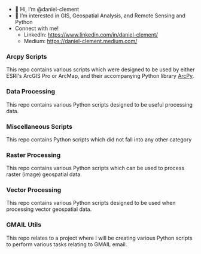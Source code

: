 - 👋 Hi, I’m @daniel-clement
- 👀 I’m interested in GIS, Geospatial Analysis, and Remote Sensing and Python
- Connect with me!
  - LinkedIn: https://www.linkedin.com/in/daniel-clement/
  - Medium: https://daniel-clement.medium.com/

### Arcpy Scripts
This repo contains various scripts which were designed to be used by either ESRI's ArcGIS Pro or ArcMap, and their accompanying Python library [ArcPy](https://pro.arcgis.com/en/pro-app/latest/arcpy/get-started/what-is-arcpy-.htm#:~:text=ArcPy%20is%20a%20Python%20site,and%20map%20automation%20with%20Python.).

### Data Processing
This repo contains various Python scripts designed to be useful processing data.

### Miscellaneous Scripts
This repo contains Python scripts which did not fall into any other category

### Raster Processing
This repo contains various Python scripts which can be used to process raster (image) geospatial data. 

### Vector Processing
This repo contains various Python scripts designed to be used when processing vector geospatial data.

### GMAIL Utils
This repo relates to a project where I will be creating various Python scripts to perform various tasks relating to GMAIL email. 


<!---
daniel-clement/daniel-clement is a ✨ special ✨ repository because its `README.md` (this file) appears on your GitHub profile.
You can click the Preview link to take a look at your changes.
--->
